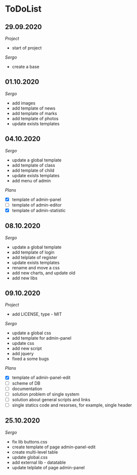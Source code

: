 # ToDoList


## 29.09.2020

*Project*

- start of project

*Sergo*

- create a base

## 01.10.2020

*Sergo*

- add images
- add template of news
- add template of marks
- add template of photos
- update exists templates

## 04.10.2020

*Sergo*

- update a global template
- add template of class
- add template of child
- update exists templates
- add menu of admin

*Plans*

- [X] template of admin-panel
- [ ] template of admin-editor
- [X] template of admin-statistic

## 08.10.2020

*Sergo*

- update a global template
- add template of login
- add telplate of register
- update exists templates
- rename and move a css
- add new charts, and update old
- add new libs

## 09.10.2020

*Project*

- add LICENSE, type - MIT

*Sergo*

- update a global css
- add template for admin-panel
- update css
- add new script
- add jquery
- fixed a some bugs

*Plans*

- [X] template of admin-panel-edit
- [ ] scheme of DB
- [ ] documentation
- [ ] solution problem of single system
- [ ] solution about general scripts and links
- [ ] single statics code and resorses, for example, single header

## 25.10.2020

*Sergo*

- fix lib buttons.css
- create template of page admin-panel-edit
- create multi-level table
- update global.css
- add external lib - datatable
- update telplate of page admin-panel

